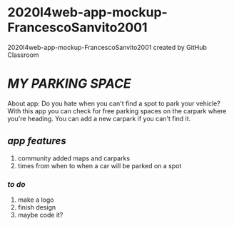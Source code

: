 # 2020l4web-app-mockup-FrancescoSanvito2001
2020l4web-app-mockup-FrancescoSanvito2001 created by GitHub Classroom

# *MY PARKING SPACE*
About app:
Do you hate when you can't find a spot to park your vehicle? 
With this app you can check for free parking spaces on the carpark where you're heading.
You can add a new carpark if you can't find it.

## *app features*
1) community added maps and carparks
2) times from when to when a car will be parked on a spot

### *to do*
1) make a logo
2) finish design
3) maybe code it?

